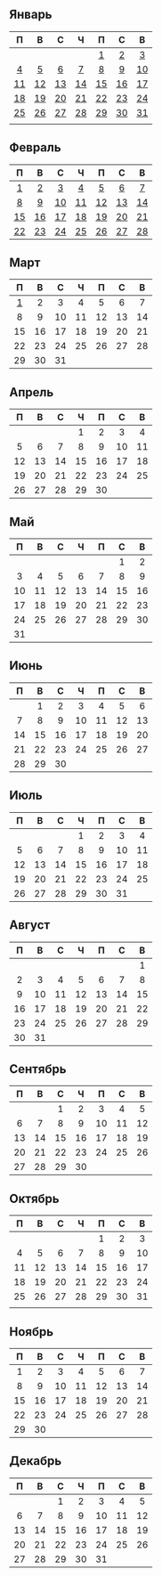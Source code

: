 ## Январь
|П|В|С|Ч|П|С|В|
|:-:|:-:|:-:|:-:|:-:|:-:|:-:|
| | | | |[1](01/2021.01.01.md)|[2](01/2021.01.02.md)|[3](01/2021.01.03.md)|
|[4](01/2021.01.04.md)|[5](01/2021.01.05.md)|[6](01/2021.01.06.md)|[7](01/2021.01.07.md)|[8](01/2021.01.08.md)|[9](01/2021.01.09.md)|[10](01/2021.01.10.md)|
|[11](01/2021.01.11.md)|[12](01/2021.01.12.md)|[13](01/2021.01.13.md)|[14](01/2021.01.14.md)|[15](01/2021.01.15.md)|[16](01/2021.01.16.md)|[17](01/2021.01.17.md)|
|[18](01/2021.01.18.md)|[19](01/2021.01.19.md)|[20](01/2021.01.20.md)|[21](01/2021.01.21.md)|[22](01/2021.01.22.md)|[23](01/2021.01.23.md)|[24](01/2021.01.24.md)|
|[25](01/2021.01.25.md)|[26](01/2021.01.26.md)|[27](01/2021.01.27.md)|[28](01/2021.01.28.md)|[29](01/2021.01.29.md)|[30](01/2021.01.30.md)|[31](01/2021.01.31.md)|
| | | | | | | |
## Февраль
|П|В|С|Ч|П|С|В|
|:-:|:-:|:-:|:-:|:-:|:-:|:-:|
|[1](02/2021.02.01.md)|[2](02/2021.02.02.md)|[3](02/2021.02.03.md)|[4](02/2021.02.04.md)|[5](02/2021.02.05.md)|[6](02/2021.02.06.md)|[7](02/2021.02.07.md)|
|[8](02/2021.02.08.md)|[9](02/2021.02.09.md)|[10](02/2021.02.10.md)|[11](02/2021.02.11.md)|[12](02/2021.02.12.md)|[13](02/2021.02.13.md)|[14](02/2021.02.14.md)|
|[15](02/2021.02.15.md)|[16](02/2021.02.16.md)|[17](02/2021.02.17.md)|[18](02/2021.02.18.md)|[19](02/2021.02.19.md)|[20](02/2021.02.20.md)|[21](02/2021.02.21.md)|
|[22](02/2021.02.22.md)|[23](02/2021.02.23.md)|[24](02/2021.02.24.md)|[25](02/2021.02.25.md)|[26](02/2021.02.26.md)|[27](02/2021.02.27.md)|[28](02/2021.02.28.md)|
## Март
|П|В|С|Ч|П|С|В|
|:-:|:-:|:-:|:-:|:-:|:-:|:-:|
|[1](03/2021.03.01.md)|2|3|4|5|6|7|
|8|9|10|11|12|13|14|
|15|16|17|18|19|20|21|
|22|23|24|25|26|27|28|
|29|30|31| | | | |
## Апрель
|П|В|С|Ч|П|С|В|
|:-:|:-:|:-:|:-:|:-:|:-:|:-:|
| | | |1|2|3|4|
|5|6|7|8|9|10|11|
|12|13|14|15|16|17|18|
|19|20|21|22|23|24|25|
|26|27|28|29|30| | |
## Май
|П|В|С|Ч|П|С|В|
|:-:|:-:|:-:|:-:|:-:|:-:|:-:|
| | | | | |1|2|
|3|4|5|6|7|8|9|
|10|11|12|13|14|15|16|
|17|18|19|20|21|22|23|
|24|25|26|27|28|29|30|
|31| | | | | | |
## Июнь
|П|В|С|Ч|П|С|В|
|:-:|:-:|:-:|:-:|:-:|:-:|:-:|
| |1|2|3|4|5|6|
|7|8|9|10|11|12|13|
|14|15|16|17|18|19|20|
|21|22|23|24|25|26|27|
|28|29|30| | | | |
## Июль
|П|В|С|Ч|П|С|В|
|:-:|:-:|:-:|:-:|:-:|:-:|:-:|
| | | |1|2|3|4|
|5|6|7|8|9|10|11|
|12|13|14|15|16|17|18|
|19|20|21|22|23|24|25|
|26|27|28|29|30|31| |
## Август
|П|В|С|Ч|П|С|В|
|:-:|:-:|:-:|:-:|:-:|:-:|:-:|
| | | | | | |1|
|2|3|4|5|6|7|8|
|9|10|11|12|13|14|15|
|16|17|18|19|20|21|22|
|23|24|25|26|27|28|29|
|30|31| | | | | |
## Сентябрь
|П|В|С|Ч|П|С|В|
|:-:|:-:|:-:|:-:|:-:|:-:|:-:|
| | |1|2|3|4|5|
|6|7|8|9|10|11|12|
|13|14|15|16|17|18|19|
|20|21|22|23|24|25|26|
|27|28|29|30| | | |
## Октябрь
|П|В|С|Ч|П|С|В|
|:-:|:-:|:-:|:-:|:-:|:-:|:-:|
| | | | |1|2|3|
|4|5|6|7|8|9|10|
|11|12|13|14|15|16|17|
|18|19|20|21|22|23|24|
|25|26|27|28|29|30|31|
| | | | | | | |
## Ноябрь
|П|В|С|Ч|П|С|В|
|:-:|:-:|:-:|:-:|:-:|:-:|:-:|
|1|2|3|4|5|6|7|
|8|9|10|11|12|13|14|
|15|16|17|18|19|20|21|
|22|23|24|25|26|27|28|
|29|30| | | | | |
## Декабрь
|П|В|С|Ч|П|С|В|
|:-:|:-:|:-:|:-:|:-:|:-:|:-:|
| | |1|2|3|4|5|
|6|7|8|9|10|11|12|
|13|14|15|16|17|18|19|
|20|21|22|23|24|25|26|
|27|28|29|30|31| | |
